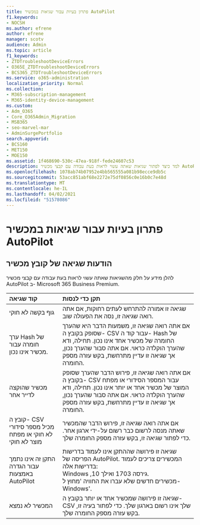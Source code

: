 ```yaml
---
title: פתרון בעיות עבור שגיאות במכשיר AutoPilot
f1.keywords:
- NOCSH
ms.author: efrene
author: efrene
manager: scotv
audience: Admin
ms.topic: article
f1_keywords:
- ZTDTroubleshootDeviceErrors
- O365E_ZTDTroubleshootDeviceErrors
- BCS365_ZTDTroubleshootDeviceErrors
ms.service: o365-administration
localization_priority: Normal
ms.collection:
- M365-subscription-management
- M365-identity-device-management
ms.custom:
- Adm_O365
- Core_O365Admin_Migration
- MSB365
- seo-marvel-mar
- AdminSurgePortfolio
search.appverid:
- BCS160
- MET150
- MOE150
ms.assetid: 1f468690-530c-47ea-918f-fede24607c53
description: למד כיצד לפתור שגיאות שאתה עשוי לראות בעת עבודה עם קבצי מכשיר AutoPilot ב- Microsoft 365 Business Premium.
ms.openlocfilehash: 1078ab74b07952e4bb565555a081b98ecce9db5c
ms.sourcegitcommit: 53acc851abf68e2272e75df0856c0e16b0c7e48d
ms.translationtype: MT
ms.contentlocale: he-IL
ms.lasthandoff: 04/02/2021
ms.locfileid: "51578086"
---
```

# <a name="troubleshoot-autopilot-device-errors"></a>פתרון בעיות עבור שגיאות במכשיר AutoPilot

## <a name="device-file-error-messages"></a>הודעות שגיאה של קובץ מכשיר

להלן מידע על חלק מהשגיאות שאתה עשוי לראות בעת עבודה עם קבצי מכשיר AutoPilot ב- Microsoft 365 Business Premium. 
  
|**קוד שגיאה**|**תקן כדי לנסות**|
|:-----|:-----|
|גוף בקשה לא חוקי  <br/> |שגיאה זו אמורה להתרחש לעתים רחוקות, אם אתה רואה שגיאה זו, נסה את הפעולה שוב.  <br/> |
|ערך Hash של חומרה עבור מכשיר אינו נכון.  <br/> |אם אתה רואה שגיאה זו, משמעות הדבר היא שהערך שסופק בקובץ ה- CSV עבור קוד ה- Hash של החומרה של מכשיר אחד אינו נכון. תחילה, ודא שהערך הוקלדה כראוי. אם אתה סבור שהערך נכון, אך שגיאה זו עדיין מתרחשת, בקש עזרה מספק החומרה.  <br/> |
|מכשיר שהוקצה לדייר אחר  <br/> |אם אתה רואה שגיאה זו, פירוש הדבר שהערך שסופק בקובץ ה- CSV עבור המספר הסידורי או מפתח המוצר של מכשיר אחד או יותר אינו נכון. תחילה, ודא שהערך הוקלדה כראוי. אם אתה סבור שהערך נכון, אך שגיאה זו עדיין מתרחשת, בקש עזרה מספק החומרה.  <br/> |
|קובץ ה- CSV מכיל מספר סידורי לא חוקי או מפתח מוצר לא חוקי  <br/> |אם אתה רואה שגיאה זו, פירוש הדבר שהמכשיר שאתה מנסה לרשום כבר רשום על-ידי ארגון אחר. כדי לפתור שגיאה זו, בקש עזרה מספק החומרה שלך.  <br/> |
|התקן זה אינו נתמך עבור הגדרה באמצעות AutoPilot  <br/> | שגיאה זו פירושה שההתקן אינו לעמוד בדרישות הפריסה של AutoPilot. המכשירים צריכים לעמוד בדרישות אלה:  <br/>  Windows ,10 גירסה 1703 ואילך.  <br/>  מכשירים חדשים שלא עברו את החוויה 'מחוץ ל- Windows'.  <br/> |
|המכשיר לא נמצא  <br/> |שגיאה זו פירושה שמכשיר אחד או יותר בקובץ ה- CSV שלך אינו רשום בארגון שלך. כדי לפתור בעיה זו, בקש עזרה מספק החומרה שלך.  <br/> |
